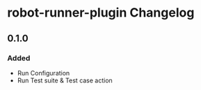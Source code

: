 <!-- Keep a Changelog guide -> https://keepachangelog.com -->

# robot-runner-plugin Changelog

## 0.1.0
### Added
- Run Configuration
- Run Test suite & Test case action
